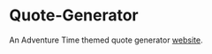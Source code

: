 # Quote-Generator
An Adventure Time themed quote generator [website](https://jasonturley.github.io/Quote-Generator/).
